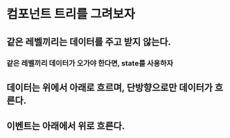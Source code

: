 # 컴포넌트 트리를 그려보자

## 같은 레벨끼리는 데이터를 주고 받지 않는다.

### 같은 레벨끼리 데이터가 오가야 한다면, state를 사용하자

## 데이터는 위에서 아래로 흐르며, 단방향으로만 데이터가 흐른다.

## 이벤트는 아래에서 위로 흐른다.
